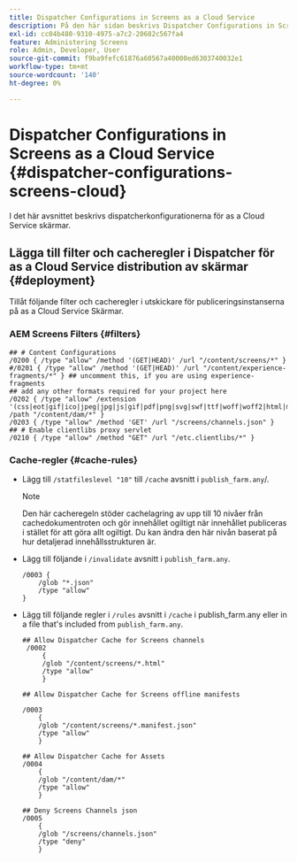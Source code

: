 ```yaml
---
title: Dispatcher Configurations in Screens as a Cloud Service
description: På den här sidan beskrivs Dispatcher Configurations in Screens as a Cloud Service.
exl-id: cc04b480-9310-4975-a7c2-20682c567fa4
feature: Administering Screens
role: Admin, Developer, User
source-git-commit: f9ba9fefc61876a60567a40000ed6303740032e1
workflow-type: tm+mt
source-wordcount: '140'
ht-degree: 0%

---
```


# Dispatcher Configurations in Screens as a Cloud Service {#dispatcher-configurations-screens-cloud}

I det här avsnittet beskrivs dispatcherkonfigurationerna för as a Cloud Service skärmar.

## Lägga till filter och cacheregler i Dispatcher för as a Cloud Service distribution av skärmar {#deployment}

Tillåt följande filter och cacheregler i utskickare för publiceringsinstanserna på as a Cloud Service Skärmar.

### AEM Screens Filters {#filters}

```
## # Content Configurations
/0200 { /type "allow" /method '(GET|HEAD)' /url "/content/screens/*" }
#/0201 { /type "allow" /method '(GET|HEAD)' /url "/content/experience-fragments/*" } ## uncomment this, if you are using experience-fragments
## add any other formats required for your project here
/0202 { /type "allow" /extension '(css|eot|gif|ico|jpeg|jpg|js|gif|pdf|png|svg|swf|ttf|woff|woff2|html|mp4|mov|m4v)' /path "/content/dam/*" }
/0203 { /type "allow" /method 'GET' /url "/screens/channels.json" }
## # Enable clientlibs proxy servlet
/0210 { /type "allow" /method "GET" /url "/etc.clientlibs/*" }
```

### Cache-regler {#cache-rules}

* Lägg till `/statfileslevel "10"` till `/cache` avsnitt i `publish_farm.any`/.

  >[!NOTE]
  >Den här cacheregeln stöder cachelagring av upp till 10 nivåer från cachedokumentroten och gör innehållet ogiltigt när innehållet publiceras i stället för att göra allt ogiltigt. Du kan ändra den här nivån baserat på hur detaljerad innehållsstrukturen är.

* Lägg till följande i `/invalidate` avsnitt i `publish_farm.any`.

  ```
  /0003 {
      /glob "*.json"
      /type "allow"
  }
  ```

* Lägg till följande regler i `/rules` avsnitt i `/cache` i publish_farm.any eller in a file that&#39;s included from `publish_farm.any`.

  ```
  ## Allow Dispatcher Cache for Screens channels
   /0002
       {
       /glob "/content/screens/*.html"
       /type "allow"
       }
  
  ## Allow Dispatcher Cache for Screens offline manifests
  
  /0003
      {
      /glob "/content/screens/*.manifest.json"
      /type "allow"
      }
  
  ## Allow Dispatcher Cache for Assets
  /0004
      {
      /glob "/content/dam/*"
      /type "allow"
      }
  
  ## Deny Screens Channels json
  /0005
      {
      /glob "/screens/channels.json"
      /type "deny"
      }
  ```
